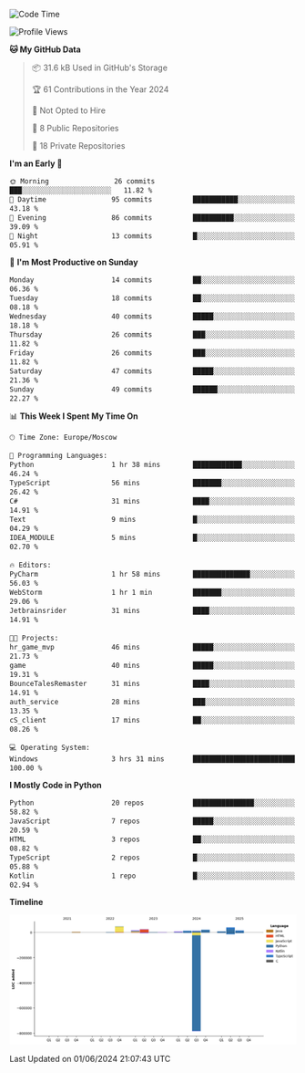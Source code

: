 <!--START_SECTION:waka-->
![Code Time](http://img.shields.io/badge/Code%20Time-346%20hrs%2015%20mins-blue)

![Profile Views](http://img.shields.io/badge/Profile%20Views-0-blue)

**🐱 My GitHub Data** 

> 📦 31.6 kB Used in GitHub's Storage 
 > 
> 🏆 61 Contributions in the Year 2024
 > 
> 🚫 Not Opted to Hire
 > 
> 📜 8 Public Repositories 
 > 
> 🔑 18 Private Repositories 
 > 
**I'm an Early 🐤** 

```text
🌞 Morning                26 commits          ███░░░░░░░░░░░░░░░░░░░░░░   11.82 % 
🌆 Daytime                95 commits          ███████████░░░░░░░░░░░░░░   43.18 % 
🌃 Evening                86 commits          ██████████░░░░░░░░░░░░░░░   39.09 % 
🌙 Night                  13 commits          █░░░░░░░░░░░░░░░░░░░░░░░░   05.91 % 
```
📅 **I'm Most Productive on Sunday** 

```text
Monday                   14 commits          ██░░░░░░░░░░░░░░░░░░░░░░░   06.36 % 
Tuesday                  18 commits          ██░░░░░░░░░░░░░░░░░░░░░░░   08.18 % 
Wednesday                40 commits          █████░░░░░░░░░░░░░░░░░░░░   18.18 % 
Thursday                 26 commits          ███░░░░░░░░░░░░░░░░░░░░░░   11.82 % 
Friday                   26 commits          ███░░░░░░░░░░░░░░░░░░░░░░   11.82 % 
Saturday                 47 commits          █████░░░░░░░░░░░░░░░░░░░░   21.36 % 
Sunday                   49 commits          ██████░░░░░░░░░░░░░░░░░░░   22.27 % 
```


📊 **This Week I Spent My Time On** 

```text
🕑︎ Time Zone: Europe/Moscow

💬 Programming Languages: 
Python                   1 hr 38 mins        ████████████░░░░░░░░░░░░░   46.24 % 
TypeScript               56 mins             ███████░░░░░░░░░░░░░░░░░░   26.42 % 
C#                       31 mins             ████░░░░░░░░░░░░░░░░░░░░░   14.91 % 
Text                     9 mins              █░░░░░░░░░░░░░░░░░░░░░░░░   04.29 % 
IDEA_MODULE              5 mins              █░░░░░░░░░░░░░░░░░░░░░░░░   02.70 % 

🔥 Editors: 
PyCharm                  1 hr 58 mins        ██████████████░░░░░░░░░░░   56.03 % 
WebStorm                 1 hr 1 min          ███████░░░░░░░░░░░░░░░░░░   29.06 % 
Jetbrainsrider           31 mins             ████░░░░░░░░░░░░░░░░░░░░░   14.91 % 

🐱‍💻 Projects: 
hr_game_mvp              46 mins             █████░░░░░░░░░░░░░░░░░░░░   21.73 % 
game                     40 mins             █████░░░░░░░░░░░░░░░░░░░░   19.31 % 
BounceTalesRemaster      31 mins             ████░░░░░░░░░░░░░░░░░░░░░   14.91 % 
auth_service             28 mins             ███░░░░░░░░░░░░░░░░░░░░░░   13.35 % 
cS_client                17 mins             ██░░░░░░░░░░░░░░░░░░░░░░░   08.26 % 

💻 Operating System: 
Windows                  3 hrs 31 mins       █████████████████████████   100.00 % 
```

**I Mostly Code in Python** 

```text
Python                   20 repos            ███████████████░░░░░░░░░░   58.82 % 
JavaScript               7 repos             █████░░░░░░░░░░░░░░░░░░░░   20.59 % 
HTML                     3 repos             ██░░░░░░░░░░░░░░░░░░░░░░░   08.82 % 
TypeScript               2 repos             █░░░░░░░░░░░░░░░░░░░░░░░░   05.88 % 
Kotlin                   1 repo              █░░░░░░░░░░░░░░░░░░░░░░░░   02.94 % 
```



**Timeline**

![Lines of Code chart](https://raw.githubusercontent.com/adlemx/adlemx/main/assets/bar_graph.png)


 Last Updated on 01/06/2024 21:07:43 UTC
<!--END_SECTION:waka-->
